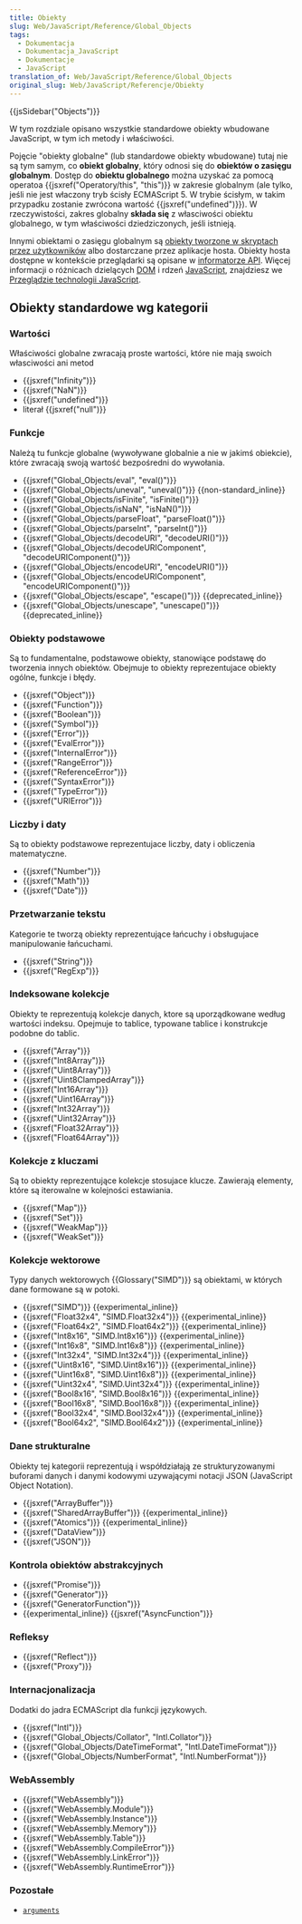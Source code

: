 ```yaml
---
title: Obiekty
slug: Web/JavaScript/Reference/Global_Objects
tags:
  - Dokumentacja
  - Dokumentacja_JavaScript
  - Dokumentacje
  - JavaScript
translation_of: Web/JavaScript/Reference/Global_Objects
original_slug: Web/JavaScript/Referencje/Obiekty
---
```

{{jsSidebar("Objects")}}

W tym rozdziale opisano wszystkie standardowe obiekty wbudowane JavaScript, w tym ich metody i właściwości.

Pojęcie "obiekty globalne" (lub standardowe obiekty wbudowane) tutaj nie są tym samym, co **obiekt globalny**, który  odnosi się do **obiektów o zasięgu globalnym**. Dostęp do **obiektu globalnego** można uzyskać za pomocą operatoa {{jsxref("Operatory/this", "this")}} w zakresie globalnym (ale tylko, jeśli nie jest właczony tryb ścisły ECMAScript 5. W trybie ścisłym, w takim przypadku zostanie zwrócona wartość  {{jsxref("undefined")}}). W rzeczywistości, zakres globalny **składa się** z własciwości obiektu globalnego, w tym właściwości dziedziczonych, jeśli istnieją.

Innymi obiektami o zasięgu globalnym są [obiekty tworzone w skryptach przez użytkowników](/pl/docs/Web/JavaScript/Guide/Working_with_Objects#Creating_new_objects) albo dostarczane przez aplikacje hosta. Obiekty hosta dostępne w kontekście przeglądarki są opisane w  [informatorze API](/pl/docs/Web/API/Reference). Więcej informacji o różnicach dzielących [DOM](/pl/docs/DOM/DOM_Reference) i rdzeń [JavaScript](/pl/docs/Web/JavaScript), znajdziesz we [Przeglądzie technologii JavaScript](/pl/docs/Web/JavaScript/JavaScript_technologies_overview).

## Obiekty standardowe wg kategorii

### Wartości

Właściwości globalne zwracają proste wartości, które nie mają swoich własciwości ani metod

- {{jsxref("Infinity")}}
- {{jsxref("NaN")}}
- {{jsxref("undefined")}}
- literał {{jsxref("null")}}

### Funkcje

Należą tu funkcje globalne (wywoływane globalnie a nie w jakimś obiekcie), które  zwracają swoją wartość bezpośredni do wywołania.

- {{jsxref("Global_Objects/eval", "eval()")}}
- {{jsxref("Global_Objects/uneval", "uneval()")}} {{non-standard_inline}}
- {{jsxref("Global_Objects/isFinite", "isFinite()")}}
- {{jsxref("Global_Objects/isNaN", "isNaN()")}}
- {{jsxref("Global_Objects/parseFloat", "parseFloat()")}}
- {{jsxref("Global_Objects/parseInt", "parseInt()")}}
- {{jsxref("Global_Objects/decodeURI", "decodeURI()")}}
- {{jsxref("Global_Objects/decodeURIComponent", "decodeURIComponent()")}}
- {{jsxref("Global_Objects/encodeURI", "encodeURI()")}}
- {{jsxref("Global_Objects/encodeURIComponent", "encodeURIComponent()")}}
- {{jsxref("Global_Objects/escape", "escape()")}} {{deprecated_inline}}
- {{jsxref("Global_Objects/unescape", "unescape()")}} {{deprecated_inline}}

### Obiekty podstawowe

Są to  fundamentalne, podstawowe obiekty, stanowiące podstawę do tworzenia innych obiektów. Obejmuje to obiekty reprezentujace obiekty ogólne, funkcje i błędy.

- {{jsxref("Object")}}
- {{jsxref("Function")}}
- {{jsxref("Boolean")}}
- {{jsxref("Symbol")}}
- {{jsxref("Error")}}
- {{jsxref("EvalError")}}
- {{jsxref("InternalError")}}
- {{jsxref("RangeError")}}
- {{jsxref("ReferenceError")}}
- {{jsxref("SyntaxError")}}
- {{jsxref("TypeError")}}
- {{jsxref("URIError")}}

### Liczby i daty

Są to obiekty podstawowe reprezentujace liczby, daty i obliczenia matematyczne.

- {{jsxref("Number")}}
- {{jsxref("Math")}}
- {{jsxref("Date")}}

### Przetwarzanie tekstu

Kategorie te tworzą obiekty reprezentujące łańcuchy i obsługujace manipulowanie łańcuchami.

- {{jsxref("String")}}
- {{jsxref("RegExp")}}

### Indeksowane kolekcje

Obiekty te reprezentują kolekcje danych, ktore są uporządkowane według wartości indeksu. Opejmuje to tablice, typowane tablice i konstrukcje podobne do tablic.

- {{jsxref("Array")}}
- {{jsxref("Int8Array")}}
- {{jsxref("Uint8Array")}}
- {{jsxref("Uint8ClampedArray")}}
- {{jsxref("Int16Array")}}
- {{jsxref("Uint16Array")}}
- {{jsxref("Int32Array")}}
- {{jsxref("Uint32Array")}}
- {{jsxref("Float32Array")}}
- {{jsxref("Float64Array")}}

### Kolekcje z kluczami

Są to obiekty reprezentujące kolekcje stosujace klucze. Zawierają elementy, które są iterowalne w kolejności estawiania.

- {{jsxref("Map")}}
- {{jsxref("Set")}}
- {{jsxref("WeakMap")}}
- {{jsxref("WeakSet")}}

### Kolekcje wektorowe

Typy danych wektorowych {{Glossary("SIMD")}} są obiektami, w których dane formowane są w potoki.

- {{jsxref("SIMD")}} {{experimental_inline}}
- {{jsxref("Float32x4", "SIMD.Float32x4")}} {{experimental_inline}}
- {{jsxref("Float64x2", "SIMD.Float64x2")}} {{experimental_inline}}
- {{jsxref("Int8x16", "SIMD.Int8x16")}} {{experimental_inline}}
- {{jsxref("Int16x8", "SIMD.Int16x8")}} {{experimental_inline}}
- {{jsxref("Int32x4", "SIMD.Int32x4")}} {{experimental_inline}}
- {{jsxref("Uint8x16", "SIMD.Uint8x16")}} {{experimental_inline}}
- {{jsxref("Uint16x8", "SIMD.Uint16x8")}} {{experimental_inline}}
- {{jsxref("Uint32x4", "SIMD.Uint32x4")}} {{experimental_inline}}
- {{jsxref("Bool8x16", "SIMD.Bool8x16")}} {{experimental_inline}}
- {{jsxref("Bool16x8", "SIMD.Bool16x8")}} {{experimental_inline}}
- {{jsxref("Bool32x4", "SIMD.Bool32x4")}} {{experimental_inline}}
- {{jsxref("Bool64x2", "SIMD.Bool64x2")}} {{experimental_inline}}

### Dane strukturalne

Obiekty tej kategorii reprezentują i współdziałają ze strukturyzowanymi buforami danych i danymi kodowymi uzywającymi notacji JSON (JavaScript Object Notation).

- {{jsxref("ArrayBuffer")}}
- {{jsxref("SharedArrayBuffer")}} {{experimental_inline}}
- {{jsxref("Atomics")}} {{experimental_inline}}
- {{jsxref("DataView")}}
- {{jsxref("JSON")}}

### Kontrola obiektów abstrakcyjnych

- {{jsxref("Promise")}}
- {{jsxref("Generator")}}
- {{jsxref("GeneratorFunction")}}
- {{experimental_inline}} {{jsxref("AsyncFunction")}}

### Refleksy

- {{jsxref("Reflect")}}
- {{jsxref("Proxy")}}

### Internacjonalizacja

Dodatki do jadra ECMAScript dla funkcji językowych.

- {{jsxref("Intl")}}
- {{jsxref("Global_Objects/Collator", "Intl.Collator")}}
- {{jsxref("Global_Objects/DateTimeFormat", "Intl.DateTimeFormat")}}
- {{jsxref("Global_Objects/NumberFormat", "Intl.NumberFormat")}}

### WebAssembly

- {{jsxref("WebAssembly")}}
- {{jsxref("WebAssembly.Module")}}
- {{jsxref("WebAssembly.Instance")}}
- {{jsxref("WebAssembly.Memory")}}
- {{jsxref("WebAssembly.Table")}}
- {{jsxref("WebAssembly.CompileError")}}
- {{jsxref("WebAssembly.LinkError")}}
- {{jsxref("WebAssembly.RuntimeError")}}

### Pozostałe

- [`arguments`](/pl/docs/Web/JavaScript/Reference/Functions/arguments)
